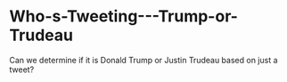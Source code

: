 # Who-s-Tweeting---Trump-or-Trudeau
 Can we determine if it is Donald Trump or Justin Trudeau based on just a tweet?
